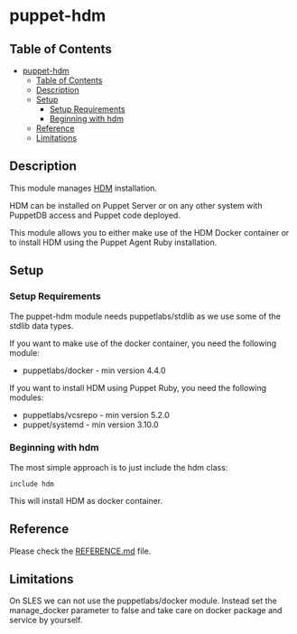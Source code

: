 # puppet-hdm

## Table of Contents

- [puppet-hdm](#puppet-hdm)
  - [Table of Contents](#table-of-contents)
  - [Description](#description)
  - [Setup](#setup)
    - [Setup Requirements](#setup-requirements)
    - [Beginning with hdm](#beginning-with-hdm)
  - [Reference](#reference)
  - [Limitations](#limitations)

## Description

This module manages [HDM](https://github.com/betadots/hdm) installation.

HDM can be installed on Puppet Server or on any other system with PuppetDB access and Puppet code deployed.

This module allows you to either make use of the HDM Docker container or to install HDM using the Puppet Agent Ruby installation.

## Setup

### Setup Requirements

The puppet-hdm module needs puppetlabs/stdlib as we use some of the stdlib data types.

If you want to make use of the docker container, you need the following module:

- puppetlabs/docker - min version 4.4.0

If you want to install HDM using Puppet Ruby, you need the following modules:

- puppetlabs/vcsrepo - min version 5.2.0
- puppet/systemd     - min version 3.10.0

### Beginning with hdm

The most simple approach is to just include the hdm class:

    include hdm

This will install HDM as docker container.

## Reference

Please check the [REFERENCE.md](REFERENCE.md) file.

## Limitations

On SLES we can not use the puppetlabs/docker module.
Instead set the manage_docker parameter to false and take care on docker package and service by yourself.

